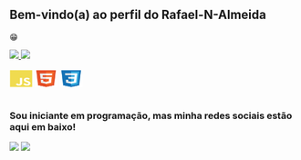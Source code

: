 ## Bem-vindo(a) ao perfil do Rafael-N-Almeida
 😁

 <div>
  <a href="https://github.com/Rafael-N-Almeida">
   <a href="https://github.com/Rafael-N-Almeida">
   <img height="180em" src="https://github-readme-stats.vercel.app/api?username=Rafael-N-Almeida&show_icons=true&theme=merko&include_all_commits=true&count_private=true"/>
   <img height="180em" src="https://github-readme-stats.vercel.app/api/top-langs/?username=Rafael-N-Almeida&layout=compact&langs_count=6&theme=merko"/>
  </a>

</div>
<div style="display: inline_block"><br>
  <img align="center" alt="Js" height="30" width="40" src="https://raw.githubusercontent.com/devicons/devicon/master/icons/javascript/javascript-plain.svg">
  <img align="center" alt="HTML" height="30" width="40" src="https://raw.githubusercontent.com/devicons/devicon/master/icons/html5/html5-original.svg">
  <img align="center" alt="CSS" height="30" width="40" src="https://raw.githubusercontent.com/devicons/devicon/master/icons/css3/css3-original.svg">
</div>
 
 <br>
 
  ### Sou iniciante em programação, mas minha redes sociais estão aqui em baixo!
 
<div> 
  
  <a href="https://www.instagram.com/rafaelnunes.almeida/" target="_blank"><img src="https://img.shields.io/badge/-Instagram-%23E4405F?style=for-the-badge&logo=instagram&logoColor=white" target="_blank"></a>
 <a href="https://www.tiktok.com/@rafagameplay63" target="_blank"><img src="https://img.shields.io/badge/TikTok-7289DA?style=for-the-badge&logo=TikTok&logoColor=white" target="_blank"></a> 
  
 
 
